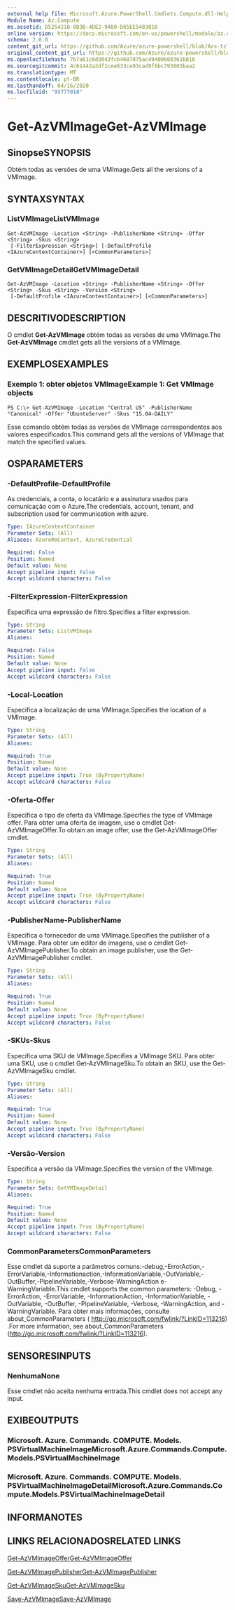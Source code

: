 ```yaml
---
external help file: Microsoft.Azure.PowerShell.Cmdlets.Compute.dll-Help-Help.xml
Module Name: Az.Compute
ms.assetid: D5254218-8B3B-4DE2-9480-D65EE5483018
online version: https://docs.microsoft.com/en-us/powershell/module/az.compute/get-azvmimage
schema: 2.0.0
content_git_url: https://github.com/Azure/azure-powershell/blob/Azs-tzl/src/Compute/Compute/help/Get-AzVMImage.md
original_content_git_url: https://github.com/Azure/azure-powershell/blob/Azs-tzl/src/Compute/Compute/help/Get-AzVMImage.md
ms.openlocfilehash: 7b7a61c6d3043fcb4687d75ac49400b88361b81b
ms.sourcegitcommit: 4c61442a2df1cee633ce93cad9f6bc793803baa2
ms.translationtype: MT
ms.contentlocale: pt-BR
ms.lasthandoff: 04/16/2020
ms.locfileid: "93777018"
---
```

# <span data-ttu-id="474aa-101">Get-AzVMImage</span><span class="sxs-lookup"><span data-stu-id="474aa-101">Get-AzVMImage</span></span>

## <span data-ttu-id="474aa-102">Sinopse</span><span class="sxs-lookup"><span data-stu-id="474aa-102">SYNOPSIS</span></span>
<span data-ttu-id="474aa-103">Obtém todas as versões de uma VMImage.</span><span class="sxs-lookup"><span data-stu-id="474aa-103">Gets all the versions of a VMImage.</span></span>

## <span data-ttu-id="474aa-104">SYNTAX</span><span class="sxs-lookup"><span data-stu-id="474aa-104">SYNTAX</span></span>

### <span data-ttu-id="474aa-105">ListVMImage</span><span class="sxs-lookup"><span data-stu-id="474aa-105">ListVMImage</span></span>
```
Get-AzVMImage -Location <String> -PublisherName <String> -Offer <String> -Skus <String>
 [-FilterExpression <String>] [-DefaultProfile <IAzureContextContainer>] [<CommonParameters>]
```

### <span data-ttu-id="474aa-106">GetVMImageDetail</span><span class="sxs-lookup"><span data-stu-id="474aa-106">GetVMImageDetail</span></span>
```
Get-AzVMImage -Location <String> -PublisherName <String> -Offer <String> -Skus <String> -Version <String>
 [-DefaultProfile <IAzureContextContainer>] [<CommonParameters>]
```

## <span data-ttu-id="474aa-107">DESCRITIVO</span><span class="sxs-lookup"><span data-stu-id="474aa-107">DESCRIPTION</span></span>
<span data-ttu-id="474aa-108">O cmdlet **Get-AzVMImage** obtém todas as versões de uma VMImage.</span><span class="sxs-lookup"><span data-stu-id="474aa-108">The **Get-AzVMImage** cmdlet gets all the versions of a VMImage.</span></span>

## <span data-ttu-id="474aa-109">EXEMPLOS</span><span class="sxs-lookup"><span data-stu-id="474aa-109">EXAMPLES</span></span>

### <span data-ttu-id="474aa-110">Exemplo 1: obter objetos VMImage</span><span class="sxs-lookup"><span data-stu-id="474aa-110">Example 1: Get VMImage objects</span></span>
```
PS C:\> Get-AzVMImage -Location "Central US" -PublisherName "Canonical" -Offer "UbuntuServer" -Skus "15.04-DAILY"
```

<span data-ttu-id="474aa-111">Esse comando obtém todas as versões de VMImage correspondentes aos valores especificados.</span><span class="sxs-lookup"><span data-stu-id="474aa-111">This command gets all the versions of VMImage that match the specified values.</span></span>

## <span data-ttu-id="474aa-112">OS</span><span class="sxs-lookup"><span data-stu-id="474aa-112">PARAMETERS</span></span>

### <span data-ttu-id="474aa-113">-DefaultProfile</span><span class="sxs-lookup"><span data-stu-id="474aa-113">-DefaultProfile</span></span>
<span data-ttu-id="474aa-114">As credenciais, a conta, o locatário e a assinatura usados para comunicação com o Azure.</span><span class="sxs-lookup"><span data-stu-id="474aa-114">The credentials, account, tenant, and subscription used for communication with azure.</span></span>

```yaml
Type: IAzureContextContainer
Parameter Sets: (All)
Aliases: AzureRmContext, AzureCredential

Required: False
Position: Named
Default value: None
Accept pipeline input: False
Accept wildcard characters: False
```

### <span data-ttu-id="474aa-115">-FilterExpression</span><span class="sxs-lookup"><span data-stu-id="474aa-115">-FilterExpression</span></span>
<span data-ttu-id="474aa-116">Especifica uma expressão de filtro.</span><span class="sxs-lookup"><span data-stu-id="474aa-116">Specifies a filter expression.</span></span>

```yaml
Type: String
Parameter Sets: ListVMImage
Aliases: 

Required: False
Position: Named
Default value: None
Accept pipeline input: False
Accept wildcard characters: False
```

### <span data-ttu-id="474aa-117">-Local</span><span class="sxs-lookup"><span data-stu-id="474aa-117">-Location</span></span>
<span data-ttu-id="474aa-118">Especifica a localização de uma VMImage.</span><span class="sxs-lookup"><span data-stu-id="474aa-118">Specifies the location of a VMImage.</span></span>

```yaml
Type: String
Parameter Sets: (All)
Aliases: 

Required: True
Position: Named
Default value: None
Accept pipeline input: True (ByPropertyName)
Accept wildcard characters: False
```

### <span data-ttu-id="474aa-119">-Oferta</span><span class="sxs-lookup"><span data-stu-id="474aa-119">-Offer</span></span>
<span data-ttu-id="474aa-120">Especifica o tipo de oferta da VMImage.</span><span class="sxs-lookup"><span data-stu-id="474aa-120">Specifies the type of VMImage offer.</span></span>
<span data-ttu-id="474aa-121">Para obter uma oferta de imagem, use o cmdlet Get-AzVMImageOffer.</span><span class="sxs-lookup"><span data-stu-id="474aa-121">To obtain an image offer, use the Get-AzVMImageOffer cmdlet.</span></span>

```yaml
Type: String
Parameter Sets: (All)
Aliases: 

Required: True
Position: Named
Default value: None
Accept pipeline input: True (ByPropertyName)
Accept wildcard characters: False
```

### <span data-ttu-id="474aa-122">-PublisherName</span><span class="sxs-lookup"><span data-stu-id="474aa-122">-PublisherName</span></span>
<span data-ttu-id="474aa-123">Especifica o fornecedor de uma VMImage.</span><span class="sxs-lookup"><span data-stu-id="474aa-123">Specifies the publisher of a VMImage.</span></span>
<span data-ttu-id="474aa-124">Para obter um editor de imagens, use o cmdlet Get-AzVMImagePublisher.</span><span class="sxs-lookup"><span data-stu-id="474aa-124">To obtain an image publisher, use the Get-AzVMImagePublisher cmdlet.</span></span>

```yaml
Type: String
Parameter Sets: (All)
Aliases: 

Required: True
Position: Named
Default value: None
Accept pipeline input: True (ByPropertyName)
Accept wildcard characters: False
```

### <span data-ttu-id="474aa-125">-SKUs</span><span class="sxs-lookup"><span data-stu-id="474aa-125">-Skus</span></span>
<span data-ttu-id="474aa-126">Especifica uma SKU de VMImage.</span><span class="sxs-lookup"><span data-stu-id="474aa-126">Specifies a VMImage SKU.</span></span>
<span data-ttu-id="474aa-127">Para obter uma SKU, use o cmdlet Get-AzVMImageSku.</span><span class="sxs-lookup"><span data-stu-id="474aa-127">To obtain an SKU, use the Get-AzVMImageSku cmdlet.</span></span>

```yaml
Type: String
Parameter Sets: (All)
Aliases: 

Required: True
Position: Named
Default value: None
Accept pipeline input: True (ByPropertyName)
Accept wildcard characters: False
```

### <span data-ttu-id="474aa-128">-Versão</span><span class="sxs-lookup"><span data-stu-id="474aa-128">-Version</span></span>
<span data-ttu-id="474aa-129">Especifica a versão da VMImage.</span><span class="sxs-lookup"><span data-stu-id="474aa-129">Specifies the version of the VMImage.</span></span>

```yaml
Type: String
Parameter Sets: GetVMImageDetail
Aliases: 

Required: True
Position: Named
Default value: None
Accept pipeline input: True (ByPropertyName)
Accept wildcard characters: False
```

### <span data-ttu-id="474aa-130">CommonParameters</span><span class="sxs-lookup"><span data-stu-id="474aa-130">CommonParameters</span></span>
<span data-ttu-id="474aa-131">Esse cmdlet dá suporte a parâmetros comuns:-debug,-ErrorAction,-ErrorVariable,-Informationaction,-InformationVariable,-OutVariable,-OutBuffer,-PipelineVariable,-Verbose-WarningAction e-WarningVariable.</span><span class="sxs-lookup"><span data-stu-id="474aa-131">This cmdlet supports the common parameters: -Debug, -ErrorAction, -ErrorVariable, -InformationAction, -InformationVariable, -OutVariable, -OutBuffer, -PipelineVariable, -Verbose, -WarningAction, and -WarningVariable.</span></span> <span data-ttu-id="474aa-132">Para obter mais informações, consulte about_CommonParameters ( http://go.microsoft.com/fwlink/?LinkID=113216) .</span><span class="sxs-lookup"><span data-stu-id="474aa-132">For more information, see about_CommonParameters (http://go.microsoft.com/fwlink/?LinkID=113216).</span></span>

## <span data-ttu-id="474aa-133">SENSORES</span><span class="sxs-lookup"><span data-stu-id="474aa-133">INPUTS</span></span>

### <span data-ttu-id="474aa-134">Nenhuma</span><span class="sxs-lookup"><span data-stu-id="474aa-134">None</span></span>
<span data-ttu-id="474aa-135">Esse cmdlet não aceita nenhuma entrada.</span><span class="sxs-lookup"><span data-stu-id="474aa-135">This cmdlet does not accept any input.</span></span>

## <span data-ttu-id="474aa-136">EXIBE</span><span class="sxs-lookup"><span data-stu-id="474aa-136">OUTPUTS</span></span>

### <span data-ttu-id="474aa-137">Microsoft. Azure. Commands. COMPUTE. Models. PSVirtualMachineImage</span><span class="sxs-lookup"><span data-stu-id="474aa-137">Microsoft.Azure.Commands.Compute.Models.PSVirtualMachineImage</span></span>

### <span data-ttu-id="474aa-138">Microsoft. Azure. Commands. COMPUTE. Models. PSVirtualMachineImageDetail</span><span class="sxs-lookup"><span data-stu-id="474aa-138">Microsoft.Azure.Commands.Compute.Models.PSVirtualMachineImageDetail</span></span>

## <span data-ttu-id="474aa-139">INFORMA</span><span class="sxs-lookup"><span data-stu-id="474aa-139">NOTES</span></span>

## <span data-ttu-id="474aa-140">LINKS RELACIONADOS</span><span class="sxs-lookup"><span data-stu-id="474aa-140">RELATED LINKS</span></span>

[<span data-ttu-id="474aa-141">Get-AzVMImageOffer</span><span class="sxs-lookup"><span data-stu-id="474aa-141">Get-AzVMImageOffer</span></span>](./Get-AzVMImageOffer.md)

[<span data-ttu-id="474aa-142">Get-AzVMImagePublisher</span><span class="sxs-lookup"><span data-stu-id="474aa-142">Get-AzVMImagePublisher</span></span>](./Get-AzVMImagePublisher.md)

[<span data-ttu-id="474aa-143">Get-AzVMImageSku</span><span class="sxs-lookup"><span data-stu-id="474aa-143">Get-AzVMImageSku</span></span>](./Get-AzVMImageSku.md)

[<span data-ttu-id="474aa-144">Save-AzVMImage</span><span class="sxs-lookup"><span data-stu-id="474aa-144">Save-AzVMImage</span></span>](./Save-AzVMImage.md)


